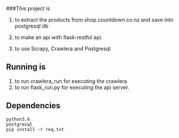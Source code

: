 
###This project is 

1. to extract the products from shop.countdown.co.nz and save into postgresql db

2. to make an api with flask-restful api.

3. to use Scrapy, Crawlera and Postgresql


## Running is 

1. to run crawlera_run for executing the crawlera
2. to run flask_run.py for executing the api server.

## Dependencies
    python3.6
    postgresql
    pip install -r req.txt
    
    
    

